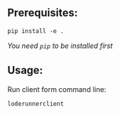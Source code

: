 ## Prerequisites:

```pip install -e .```

*You need `pip` to be installed first*

## Usage:

Run client form command line:
```
loderunnerclient
```
